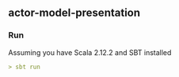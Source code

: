 ## actor-model-presentation

### Run

Assuming you have Scala 2.12.2 and SBT installed


```markdown
> sbt run
```